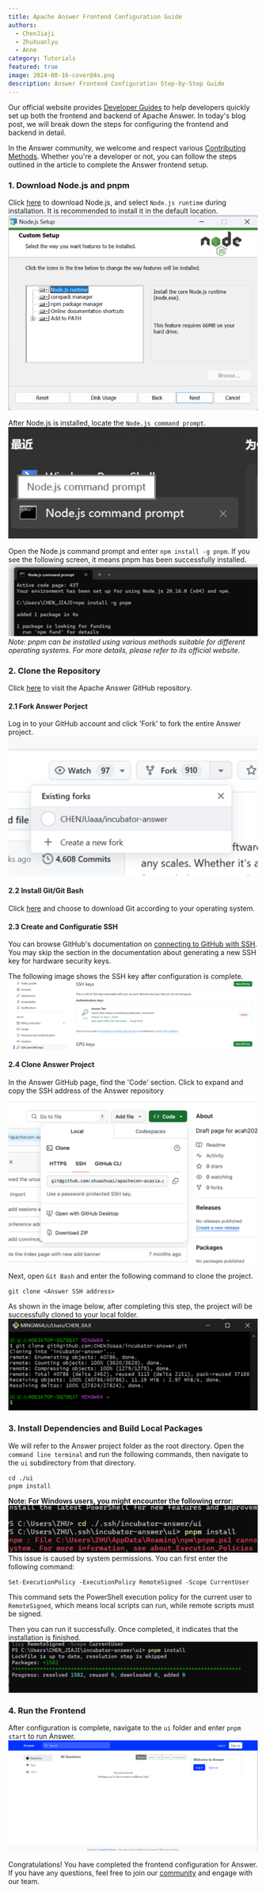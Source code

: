 ```yaml
---
title: Apache Answer Frontend Configuration Guide
authors:
  - ChenJiaji
  - ZhuXuanlyu
  - Anne
category: Tutorials
featured: true
image: 2024-08-16-cover@4x.png
description: Answer Frontend Configuration Step-by-Step Guide
---
```


Our official website provides [Developer Guides](https://answer.apache.org/docs/development) to help developers quickly set up both the frontend and backend of Apache Answer. In today's blog post, we will break down the steps for configuring the frontend and backend in detail.

In the Answer community, we welcome and respect various [Contributing Methods](https://answer.apache.org/community/contributing/). Whether you're a developer or not, you can follow the steps outlined in the article to complete the Answer frontend setup.

### 1. Download Node.js and pnpm

Click [here](https://nodejs.org/en) to download Node.js, and select `Node.js runtime` during installation. It is recommended to install it in the default location.
![node install](node-install.png)

After Node.js is installed, locate the `Node.js command prompt`.
![node command](node-command.png)

Open the Node.js command prompt and enter `npm install -g pnpm`. If you see the following screen, it means pnpm has been successfully installed.
![pnpm install](pnpm-install.png)
_Note: pnpm can be installed using various methods suitable for different operating systems. For more details, please refer to its official website._

### 2. Clone the Repository

Click [here](https://github.com/apache/incubator-answer) to visit the Apache Answer GitHub repository.

#### 2.1 Fork Answer Porject

Log in to your GitHub account and click 'Fork' to fork the entire Answer project.
![fork answer](fork-answer.png)

#### 2.2 Install Git/Git Bash

Click [here](https://git-scm.com/downloads) and choose to download Git according to your operating system.

#### 2.3 Create and Configuratie SSH

You can browse GitHub's documentation on [connecting to GitHub with SSH](https://docs.github.com/en/authentication/connecting-to-github-with-ssh). You may skip the section in the documentation about generating a new SSH key for hardware security keys.

The following image shows the SSH key after configuration is complete.
![ssh configuration](ssh-configuration.png)

#### 2.4 Clone Answer Project

In the Answer GitHub page, find the 'Code' section. Click to expand and copy the SSH address of the Answer repository
![copy ssh](copy-ssh.png)

Next, open `Git Bash` and enter the following command to clone the project.

```
git clone <Answer SSH address>
```

As shown in the image below, after completing this step, the project will be successfully cloned to your local folder.
![clone answer](clone-answer.png)

### 3. Install Dependencies and Build Local Packages

We will refer to the Answer project folder as the root directory. Open the `command line terminal` and run the following commands, then navigate to the `ui` subdirectory from that directory.

```
cd ./ui
pnpm install
```

**Note: For Windows users, you might encounter the following error:**
![windows-error](windows-error.png)
This issue is caused by system permissions. You can first enter the following command:

```
Set-ExecutionPolicy -ExecutionPolicy RemoteSigned -Scope CurrentUser
```

This command sets the PowerShell execution policy for the current user to `RemoteSigned`, which means local scripts can run, while remote scripts must be signed.

Then you can run it successfully. Once completed, it indicates that the installation is finished.
![install complete](install-complete.png)

### 4. Run the Frontend

After configuration is complete, navigate to the `ui` folder and enter `pnpm start` to run Answer.
![pnpm start](pnpm-start.png)

Congratulations! You have completed the frontend configuration for Answer. If you have any questions, feel free to join our [community](https://meta.answer.dev/) and engage with our team.
